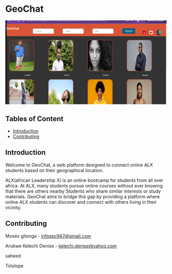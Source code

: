 # GeoChat

![Homepage](./uploads/Screenshot%20from%202024-04-03%2020-56-59.png)

## Tables of Content
- [Introduction](#introduction)
- [Contributing](#contributing)

## Introduction
Welcome to GeoChat, a web platform designed to connect online ALX students based on their geographical location.

ALX(african Leadership X) is an online bootcamp for students from all over africa. At ALX, many students pursue online courses without ever knowing that there are others nearby Students who share similar interests or study materials. GeoChat aims to bridge this gap by providing a platform where online ALX students can discover and connect with others living in their vicinity.

## Contributing
Moses gitonga - infosec947@gmail.com

Arukwe Kelechi Denise - kelechi.denise@yahoo.com

saheed

Tolulope
